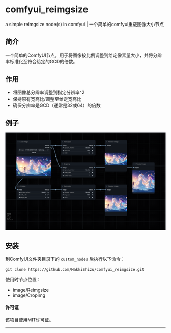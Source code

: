 # comfyui_reimgsize
a simple reimgsize node(s) in comfyui | 一个简单的comfyui重载图像大小节点

## 简介
一个简单的ComfyUI节点，用于将图像按比例调整到给定像素量大小，并将分辨率标准化至符合给定的GCD的倍数。

## 作用
- 将图像总分辨率调整到指定分辨率^2
- 保持原有宽高比/调整至给定宽高比
- 确保分辨率是GCD（通常是32或64）的倍数

## 例子
![image](./workflow/workflow.png)

## 安装
到ComfyUI文件夹目录下的 `custom_nodes` 后执行以下命令：
```
git clone https://github.com/MakkiShizu/comfyui_reimgsize.git
```
使用时节点位置：
- image/Reimgsize
- image/Cropimg

#### 许可证
该项目使用MIT许可证。
<hr>
